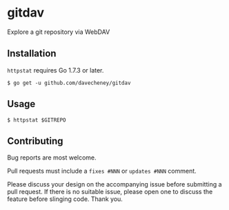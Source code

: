 # gitdav
Explore a git repository via WebDAV

## Installation
`httpstat` requires Go 1.7.3 or later.
```
$ go get -u github.com/davecheney/gitdav
```	
## Usage
```
$ httpstat $GITREPO
```

## Contributing

Bug reports are most welcome.

Pull requests must include a `fixes #NNN` or `updates #NNN` comment. 

Please discuss your design on the accompanying issue before submitting a pull request. If there is no suitable issue, please open one to discuss the feature before slinging code. Thank you.
